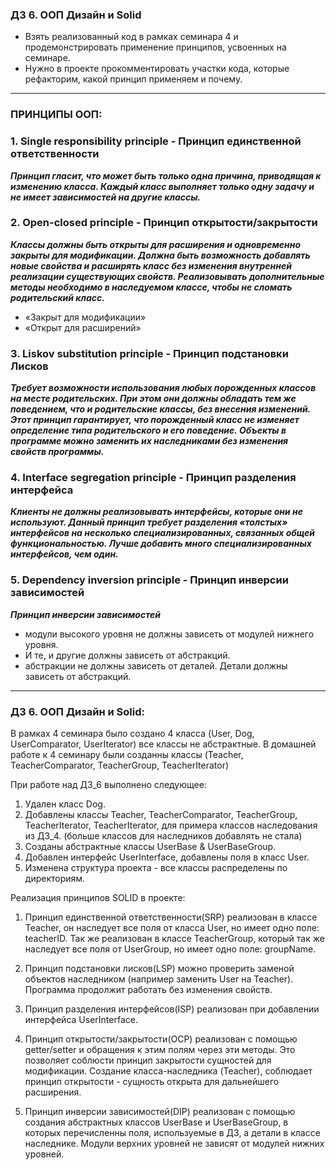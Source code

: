 ### ДЗ 6. ООП Дизайн и Solid

- Взять реализованный код в рамках семинара 4 и продемонстрировать 
применение принципов, усвоенных на семинаре.
- Нужно в проекте прокомментировать участки кода, которые рефакторим, какой принцип применяем и почему.
------------------------------------------------------------------
### ПРИНЦИПЫ ООП: 

### 1. **Single responsibility principle - Принцип единственной ответственности**

***Принцип гласит, что может быть только одна причина, приводящая к изменению класса. 
Каждый класс выполняет только одну задачу  и не имеет зависимостей на другие классы.***

### 2. **Open-closed principle - Принцип открытости/закрытости**

***Классы должны быть открыты для расширения и одновременно закрыты для модификации.
Должна быть возможность добавлять новые свойства и расширять класс без изменения 
внутренней реализации существующих свойств. Реализовывать дополнительные методы необходимо 
в наследуемом классе, чтобы не сломать родительский класс.***
 - «Закрыт для модификации»
 - «Открыт для расширений»

### 3. **Liskov substitution principle - Принцип подстановки Лисков**

***Требует возможности использования любых порожденных классов на месте родительских.
При этом они должны обладать тем же поведением, что и родительские классы, без внесения изменений.
Этот принцип гарантирует, что порожденный класс не изменяет определение типа
родительского и его поведение. Объекты в программе можно заменить их наследниками без изменения свойств программы.***

### 4. **Interface segregation principle - Принцип разделения интерфейса**

***Клиенты не должны реализовывать интерфейсы, которые они не используют.
Данный принцип требует разделения «толстых» интерфейсов на несколько специализированных, связанных общей функциональностью. 
Лучше добавить много специализированных интерфейсов, чем один.***

### 5. **Dependency inversion principle - Принцип инверсии зависимостей**

***Принцип инверсии зависимостей***
- модули высокого уровня не должны зависеть от модулей нижнего уровня. 
- И те, и другие должны зависеть от абстракций.
- абстракции не должны зависеть от деталей.
  Детали должны зависеть от абстракций.

-----------------------------------------------------------------------------
### ДЗ 6. ООП Дизайн и Solid:

В рамках 4 семинара было создано 4 класса (User, Dog, UserComparator, UserIterator) все классы не абстрактные.
В домашней работе к 4 семинару были созданны классы (Teacher, TeacherComparator, TeacherGroup, TeacherIterator)

При работе над ДЗ_6 выполнено следующее: 

1. Удален класс Dog.
2. Добавлены классы Teacher, TeacherComparator, TeacherGroup, TeacherIterator, TeacherIterator, 
для примера классов наследования из ДЗ_4. (больше классов для наследников добавлять не стала)
2. Созданы абстрактные классы UserBase & UserBaseGroup.
2. Добавлен интерфейс UserInterface, добавлены поля в класс User.
3. Изменена структура проекта - все классы распределены по директориям.


Реализация принципов SOLID в проекте:
1. Принцип единственной ответственности(SRP) реализован в классe Teacher, он наследует все 
поля от класса User, но имеет одно поле: teacherID. Так же реализован в классе TeacherGroup, который 
так же наследует все поля от UserGroup, но имеет одно поле: groupName.

2. Принцип подстановки лисков(LSP) можно проверить заменой объектов наследником 
(например заменить User на Teacher). Программа продолжит работать без изменения свойств.

3. Принцип разделения интерфейсов(ISP) реализован при добавлении интерфейса UserInterface.

4. Принцип открытости/закрытости(OCP) реализован с помощью getter/setter 
и обращения к этим полям через эти методы. Это позволяет соблюсти принцип закрытости 
сущностей для модификации. Создание класса-наследника (Teacher), соблюдает принцип открытости - 
сущность открыта для дальнейшего расширения.

5. Принцип инверсии зависимостей(DIP) реализован с помощью создания абстрактных классов UserBase
и UserBaseGroup, в которых перечисленны поля, используемые в ДЗ, а детали в классе наследнике.
Модули верхних уровней не зависят от модулей нижних уровней.